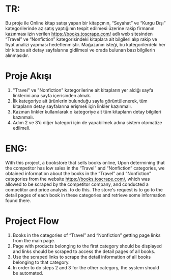 # TR:
Bu proje ile Online kitap satışı yapan bir kitapçının, “Seyahat” ve “Kurgu Dışı” kategorilerinde az satış yaptığının tespit edilmesi üzerine rakip firmanın kazınması izin verilen https://books.toscrape.com/ 
adlı web sitesinden “Travel” ve “Nonfiction” kategorisindeki kitaplara ait bilgileri alıp rakip ve fiyat analizi yapması hedeflenmiştir.
Mağazanın isteği, bu kategorilerdeki her bir kitaba ait detay sayfalarına gidilmesi ve orada bulunan bazı bilgilerin alınmasıdır.
# Proje Akışı
1. "Travel" ve "Nonfiction" kategorilerine ait kitapların yer aldığı sayfa linklerini ana sayfa içerisinden almak.
2. İlk kategoriye ait ürünlerin bulunduğu sayfa görüntülenerek, tüm kitapların detay sayfalarına erişmek için linkler kazınmalı.
3. Kazınan linkler kullanılarak o kategoriye ait tüm kitapların detay bilgileri kazınmalı.
4. Adım 2 ve 3’ü diğer kategori için de yapabilmek adına sistem otomatize edilmeli.

# ENG:
With this project, a bookstore that sells books online, Upon determining that the competitor has low sales in the “Travel” and “Nonfiction” categories, we obtained information about the books
in the “Travel” and “Nonfiction” categories from the website https://books.toscrape.com/, which was allowed to be scraped by the competitor company, and conducted a competitor and price analysis.
to do this.
The store's request is to go to the detail pages of each book in these categories and retrieve some information found there.
# Project Flow
1. Books in the categories of “Travel” and “Nonfiction” getting page links from the main page.
2. Page with products belonging to the first category should be displayed and links should be scraped to access the detail pages of all books.
3. Use the scraped links to scrape the detail information of all books belonging to that category.
4. In order to do steps 2 and 3 for the other category, the system should be automated.
